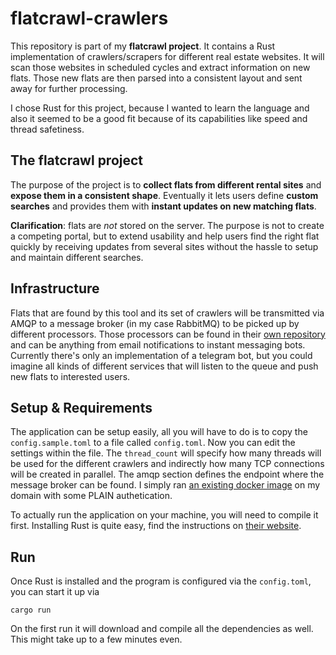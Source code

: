 # flatcrawl-crawlers

This repository is part of my **flatcrawl project**. It contains a Rust implementation of crawlers/scrapers for different real estate websites. It will scan those websites in scheduled cycles and extract information on new flats. Those new flats are then parsed into a consistent layout and sent away for further processing.

I chose Rust for this project, because I wanted to learn the language and also it seemed to be a good fit because of its capabilities like speed and thread safetiness.

## The flatcrawl project

The purpose of the project is to **collect flats from different rental sites** and **expose them in a consistent shape**. Eventually it lets users define **custom searches** and provides them with **instant updates on new matching flats**.

**Clarification**: flats are *not* stored on the server. The purpose is not to create a competing portal, but to extend usability and help users find the right flat quickly by receiving updates from several sites without the hassle to setup and maintain different searches.

## Infrastructure

Flats that are found by this tool and its set of crawlers will be transmitted via AMQP to a message broker (in my case RabbitMQ) to be picked up by different processors. Those processors can be found in their [own repository](https://github.com/floschnell/flatcrawl-processors) and can be anything from email notifications to instant messaging bots. Currently there's only an implementation of a telegram bot, but you could imagine all kinds of different services that will listen to the queue and push new flats to interested users.

## Setup & Requirements

The application can be setup easily, all you will have to do is to copy the `config.sample.toml` to a file called `config.toml`. Now you can edit the settings within the file. The `thread_count` will specify how many threads will be used for the different crawlers and indirectly how many TCP connections will be created in parallel. The amqp section defines the endpoint where the message broker can be found. I simply ran [an existing docker image](https://hub.docker.com/_/rabbitmq/) on my domain with some PLAIN authetication.

To actually run the application on your machine, you will need to compile it first. Installing Rust is quite easy, find the instructions on [their website](https://www.rust-lang.org/en-US/install.html).

## Run

Once Rust is installed and the program is configured via the `config.toml`, you can start it up via
```
cargo run
```
On the first run it will download and compile all the dependencies as well. This might take up to a few minutes even.